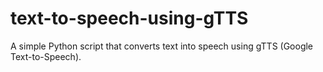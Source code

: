# text-to-speech-using-gTTS
A simple Python script that converts text into speech using gTTS (Google Text-to-Speech).
